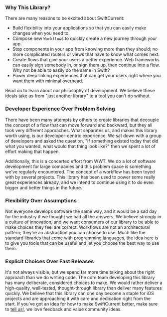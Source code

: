 ### Why This Library?
There are many reasons to be excited about SwiftCurrent:
- Build flexibility into your applications so that you can easily make changes when you need to.
- Compose new `Workflow`s to quickly create a new journey through your app.
- Stop components in your app from knowing more than they should; no more complicated routers or views that have to know what comes next.
- Create flows that give your users a better experience. Web frameworks can easily sign somebody in, or sign them up, then continue into a flow. Why not be able to easily do the same in Swift?
- Power deep linking experiences that can get your users right where you want them with minimal overhead.

Read on to learn about our philosophy of development. We believe these ideals take us from "just another library" to a tool you can't do without.

### Developer Experience Over Problem Solving
There have been many attempts by others to create libraries that decouple the concept of a flow that can move forward and backward, but they all took very different approaches. What separates us, and makes this library worth using, is our developer-centric experience. We sat down with a group of developers and asked the question, "If something existed today that did what you wanted, what would that thing look like?" then we spent a lot of effort making that happen.

Additionally, this is a concerted effort from WWT. We do a lot of software development for large companies and this problem space is something we've regularly encountered. The concept of a workflow has been toyed with by several projects. This library has been used to power some really great experiences already, and we intend to continue using it to do even bigger and better things in the future.

### Flexibility Over Assumptions
Not everyone develops software the same way, and it would be a sad day for the industry if we thought we had all the answers. We believe strongly in a culture of innovation, and we want consumers of our library to be able to make choices they feel are correct. Workflows are not an architectural pattern; they're an abstraction you can choose to use. Much like the standard libraries that come with programming languages, the idea here is to give you tools that can be useful and let you choose the best way to use them.

### Explicit Choices Over Fast Releases
It's not always visible, but we spend far more time talking about the right approach than we do writing code. The core team developing this library has many deliberate, considered choices to make. We would rather deliver a high-quality, well-tested, thought-through library than deliver many features quickly. We believe that this library can one day become a staple for iOS projects and are approaching it with care and dedication right from the start. If you've got an idea for how to make SwiftCurrent better, make sure to [tell us!](https://github.com/wwt/SwiftCurrent/discussions), we love feedback and value community ideas. 
